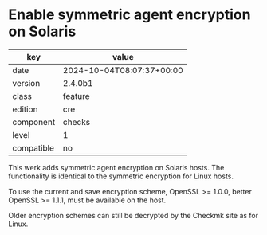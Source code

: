 [//]: # (werk v2)
# Enable symmetric agent encryption on Solaris

key        | value
---------- | ---
date       | 2024-10-04T08:07:37+00:00
version    | 2.4.0b1
class      | feature
edition    | cre
component  | checks
level      | 1
compatible | no

This werk adds symmetric agent encryption on Solaris hosts. The
functionality is identical to the symmetric encryption for Linux hosts. 

To use the current and save encryption scheme, OpenSSL >= 1.0.0, better
OpenSSL >= 1.1.1, must be available on the host. 

Older encryption schemes can still be decrypted by the Checkmk site as for
Linux. 
